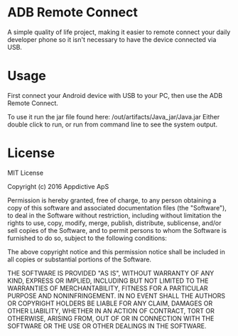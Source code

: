ADB Remote Connect
====================

A simple quality of life project, making it easier to remote connect your daily developer phone so it isn't necessary to have the device connected via USB.

Usage
====================

First connect your Android device with USB to your PC, then use the ADB Remote Connect.

To use it run the jar file found here: /out/artifacts/Java_jar/Java.jar
Either double click to run, or run from command line to see the system output.


License
====================

MIT License

Copyright (c) 2016 Appdictive ApS

Permission is hereby granted, free of charge, to any person obtaining a copy
of this software and associated documentation files (the "Software"), to deal
in the Software without restriction, including without limitation the rights
to use, copy, modify, merge, publish, distribute, sublicense, and/or sell
copies of the Software, and to permit persons to whom the Software is
furnished to do so, subject to the following conditions:

The above copyright notice and this permission notice shall be included in all
copies or substantial portions of the Software.

THE SOFTWARE IS PROVIDED "AS IS", WITHOUT WARRANTY OF ANY KIND, EXPRESS OR
IMPLIED, INCLUDING BUT NOT LIMITED TO THE WARRANTIES OF MERCHANTABILITY,
FITNESS FOR A PARTICULAR PURPOSE AND NONINFRINGEMENT. IN NO EVENT SHALL THE
AUTHORS OR COPYRIGHT HOLDERS BE LIABLE FOR ANY CLAIM, DAMAGES OR OTHER
LIABILITY, WHETHER IN AN ACTION OF CONTRACT, TORT OR OTHERWISE, ARISING FROM,
OUT OF OR IN CONNECTION WITH THE SOFTWARE OR THE USE OR OTHER DEALINGS IN THE
SOFTWARE.